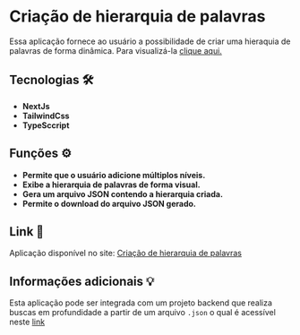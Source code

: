 # Criação de hierarquia de palavras

Essa aplicação fornece ao usuário a possibilidade de criar uma hieraquia de palavras de forma dinâmica. Para visualizá-la [clique aqui.]()

## Tecnologias 🛠️
- **NextJs**
- **TailwindCss**
- **TypeSccript**

## Funções ⚙

- **Permite que o usuário adicione múltiplos níveis.**
- **Exibe a hierarquia de palavras de forma visual.**
- **Gera um arquivo JSON contendo a hierarquia criada.**
- **Permite o download do arquivo JSON gerado.**

## Link 🔗

Aplicação disponível no site: [Criação de hierarquia de palavras]()

## Informações adicionais 💡

Esta aplicação pode ser integrada com um projeto backend que realiza buscas em profundidade a partir de um arquivo `.json` o qual é acessível neste [link]()
